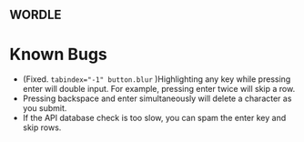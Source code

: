 ## WORDLE

# Known Bugs

- (Fixed. ```tabindex="-1" button.blur``` )Highlighting any key while pressing enter will double input. For example, pressing enter twice will skip a row.
- Pressing backspace and enter simultaneously will delete a character as you submit.
- If the API database check is too slow, you can spam the enter key and skip rows.